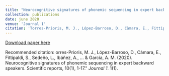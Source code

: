 ```yaml
---
title: "Neurocognitive signatures of phonemic sequencing in expert backward speakers"
collection: publications
date: june 2020
venue: 'Journal 1'
citation: 'Torres-Prioris, M. J., López-Barroso, D., Càmara, E., Fittipaldi, S., Sedeño, L., Ibáñez, A., ... & García, A. M. (2020). Neurocognitive signatures of phonemic sequencing in expert backward speakers. Scientific reports, 10(1), 1-17.; <i>Journal 1</i>. 1(1).'
---
```



[Download paper here](http://academicpages.github.io/files/paper15_2020.pdf)

Recommended citation: orres-Prioris, M. J., López-Barroso, D., Càmara, E., Fittipaldi, S., Sedeño, L., Ibáñez, A., ... & García, A. M. (2020). Neurocognitive signatures of phonemic sequencing in expert backward speakers. Scientific reports, 10(1), 1-17." <i>Journal 1</i>. 1(1).
